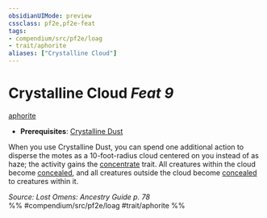 ```yaml
---
obsidianUIMode: preview
cssclass: pf2e,pf2e-feat
tags:
- compendium/src/pf2e/loag
- trait/aphorite
aliases: ["Crystalline Cloud"]
---
```

# Crystalline Cloud  *Feat 9*  
[aphorite](../../rules/traits/aphorite-loag.md)  

- **Prerequisites**: [Crystalline Dust](crystalline-dust-loag.md)

When you use Crystalline Dust, you can spend one additional action to disperse the motes as a 10-foot-radius cloud centered on you instead of as haze; the activity gains the [concentrate](../../rules/traits/concentrate.md) trait. All creatures within the cloud become [concealed](../../rules/conditions.md#Concealed), and all creatures outside the cloud become [concealed](../../rules/conditions.md#Concealed) to creatures within it.

*Source: Lost Omens: Ancestry Guide p. 78*  
%% #compendium/src/pf2e/loag #trait/aphorite %%
